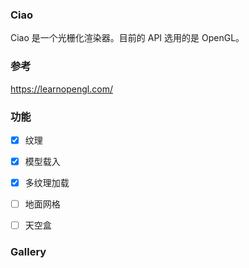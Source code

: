 ### Ciao

Ciao 是一个光栅化渲染器。目前的 API 选用的是 OpenGL。





### 参考

https://learnopengl.com/



### 功能

+ [x] 纹理
+ [x] 模型载入
+ [x] 多纹理加载
+ [ ] 地面网格
+ [ ] 天空盒



### Gallery

